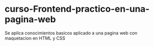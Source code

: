 # curso-Frontend-practico-en-una-pagina-web
Se aplica conocimientos basicos aplicado a una pagina web con maquetacion en HTML y CSS
